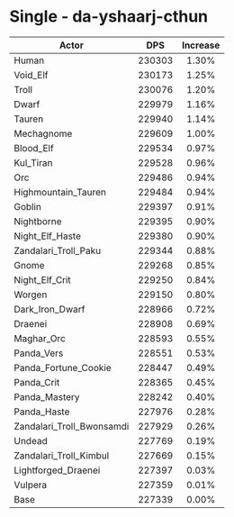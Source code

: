 # Single - da-yshaarj-cthun
| Actor | DPS | Increase |
|---|:---:|:---:|
|Human|230303|1.30%|
|Void_Elf|230173|1.25%|
|Troll|230076|1.20%|
|Dwarf|229979|1.16%|
|Tauren|229940|1.14%|
|Mechagnome|229609|1.00%|
|Blood_Elf|229534|0.97%|
|Kul_Tiran|229528|0.96%|
|Orc|229486|0.94%|
|Highmountain_Tauren|229484|0.94%|
|Goblin|229397|0.91%|
|Nightborne|229395|0.90%|
|Night_Elf_Haste|229380|0.90%|
|Zandalari_Troll_Paku|229344|0.88%|
|Gnome|229268|0.85%|
|Night_Elf_Crit|229250|0.84%|
|Worgen|229150|0.80%|
|Dark_Iron_Dwarf|228966|0.72%|
|Draenei|228908|0.69%|
|Maghar_Orc|228593|0.55%|
|Panda_Vers|228551|0.53%|
|Panda_Fortune_Cookie|228447|0.49%|
|Panda_Crit|228365|0.45%|
|Panda_Mastery|228242|0.40%|
|Panda_Haste|227976|0.28%|
|Zandalari_Troll_Bwonsamdi|227929|0.26%|
|Undead|227769|0.19%|
|Zandalari_Troll_Kimbul|227669|0.15%|
|Lightforged_Draenei|227397|0.03%|
|Vulpera|227359|0.01%|
|Base|227339|0.00%|

